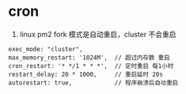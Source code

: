 # cron

1. linux pm2 fork 模式是自动重启，cluster 不会重启

```
exec_mode: "cluster",
max_memory_restart: '1024M',  // 超过内存数 重启
cron_restart: '* */1 * * *',  // 定时重启 每1小时
restart_delay: 20 * 1000,     // 重启延时 20s
autorestart: true,            // 程序崩溃后自动重启
```
